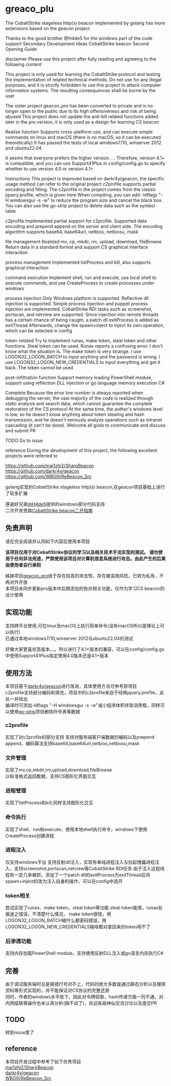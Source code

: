 # greaco_plu
The CobaltStrike stageless http(s) beacon implemented by golang has more extensions based on the geacon project

Thanks to the good brother @H4de5 for the windows part of the code support
Secondary Development Ideas CobaltStrike beacon Second Opening Guide

disclaimer
Please use this project after fully reading and agreeing to the following content

This project is only used for learning the CobaltStrike protocol and testing the implementation of related technical methods. Do not use for any illegal purposes, and it is strictly forbidden to use this project to attack computer information systems. The resulting consequences shall be borne by the user

The sister project geacon_pro has been converted to private and is no longer open to the public due to its high offensiveness and risk of being abused
This project does not update the anti-kill related functions added later in the pro version, it is only used as a design for learning CS beacon

Realize function
Supports cross-platform use, and can execute simple commands on linux and macOS (there is no macOS, so it can be executed theoretically)
It has passed the tests of local windows7/10, winserver 2012 and ubuntu22.04

It seems that everyone prefers the higher version. . . Therefore, version 4.1+ is compatible, and you can use Support41Plus in config/config.go to specify whether to use version 4.0 or version 4.1+

Instructions
This project is improved based on darkr4y/geacon, the specific usage method can refer to the original project
c2profile supports partial encoding and filling. The c2profile in the project comes from the classic jquery.profile, which is given here
When compiling, you can add -ldflags "-H windowsgui -s -w" to reduce the program size and cancel the black box. You can also use the go-strip project to delete data such as the symbol table

c2profile
Implemented partial support for c2profile. Supported data encoding and prepend append on the server and client side. The encoding algorithm supports base64, base64url, netbios, netbiosu, mask

file management
Realized mv, cp, mkdir, rm, upload, download, fileBrowse
Return data in a standard format and support CS graphical interface interaction

process management
Implemented listProcess and kill, also supports graphical interaction

command execution
Implement shell, run and execute, use local shell to execute commands, and use CreateProcess to create processes under windows

process injection
Only Windows platform is supported. Reflective dll injection is supported. Simple process injection and puppet process injection are implemented. CobaltStrike RDI tasks such as screenshot, portscan, and netview are supported. Since injection into remote threads has a certain chance of being caught, a patch dll exitProcess is added as exitThread Afterwards, change the spawn+inject to inject its own operation, which can be selected in config

token-related
Try to implement runas, make token, steal token and other functions. Steal token can be used. Runas reports a confusing error. I don’t know what the situation is. The make token is very strange. I use LOGON32_LOGON_BATCH to input anything and the password is wrong. I use LOGON32_LOGON_NEW_CREDENTIALS to input everything and get it back. The token cannot be used

post-infiltration function
Support memory loading PowerShell module, support using reflection DLL injection or go language memory execution C#

Complete
Because the error line number is always reported when debugging the server, the vast majority of the code is realized through static analysis and search data, which cannot guarantee the complete restoration of the CS protocol
At the same time, the author's windows level is low, so he doesn't know anything about token stealing and hash transmission, and he doesn't seriously analyze operations such as intranet cascading (it can't be done). Welcome all gods to communicate and discuss and submit PR

TODO
Go to issue

reference
During the development of this project, the following excellent projects were referred to

https://github.com/mai1zhi2/SharpBeacon
https://github.com/darkr4y/geacon
https://github.com/WBGlIl/ReBeacon_Src


golang实现的CobaltStrike stageless http(s) beacon,在geacon项目基础上进行了较多扩展

感谢好兄弟[@H4de5](https://github.com/H4de5-7)提供的windows部分代码支持  
二次开发思路[CobaltStrike beacon二开指南](https://blog.z3ratu1.cn/CobaltStrike%20beacon%E4%BA%8C%E5%BC%80%E6%8C%87%E5%8D%97.html)

## 免责声明
请在完全阅读并认同如下内容后使用本项目  

**该项目仅用于对CobaltStrike协议的学习以及相关技术手法实现的测试。
请勿使用于任何非法用途，严禁使用该项目对计算机信息系统进行攻击。由此产生的后果由使用者自行承担**  

姊妹项目[geacon_pro](https://github.com/H4de5-7/geacon_pro)由于存在较高的攻击性，存在被滥用风险，已转为私有，不再对外开放  
本项目未同步更新pro版本中后期添加的免杀相关功能，仅作为学习CS beacon的设计使用


## 实现功能
支持跨平台使用,可在linux及macOS上执行简单命令(没有macOS所以是理论上可以执行)  
已通过本地windows7/10,winserver 2012与ubuntu22.04的测试  

好像大家更喜欢高版本。。。所以进行了4.1+版本的兼容，可以在config/config.go中使用Support41Plus指定使用4.0版本还是4.1+版本

## 使用方法
本项目基于[darkr4y/geacon](https://github.com/darkr4y/geacon)进行改进，具体使用方法可参考原项目  
c2profile支持部分编码和填充，项目中的c2profile来自于经典jquery.profile，此处一并给出  
编译时可添加-ldflags "-H windowsgui -s -w"减小程序体积并取消黑框，同样可以使用[go-strip](https://github.com/boy-hack/go-strip)项目删除符号表等数据


### c2profile
实现了对c2profile的部分支持 
支持对服务端客户端数据的编码以及prepend append，编码算法支持base64,base64url,netbios,netbiosu,mask

### 文件管理
实现了mv,cp,mkdir,rm,upload,download,fileBrowse  
以标准格式返回数据，支持CS图形化界面交互

### 进程管理
实现了listProcess和kill,同样支持图形化交互

### 命令执行
实现了shell、run和execute，使用本地shell执行命令，windows下使用CreateProcess创建进程

### 进程注入
仅支持windows平台
支持反射dll注入，实现有单纯进程注入与拉起傀儡进程注入，支持screenshot,portscan,netview等CobaltStrike RDI任务
由于注入远程线程有一定几率被抓，添加了一个patch dll的exitProcess为exitThread后将spawn+inject的改为注入自身的操作，可以在config中选开

### token相关
尝试实现了runas、make token，steal token等功能
steal token能用，runas处报迷之错误，不清楚什么情况，
make token很怪，用LOGON32_LOGON_BATCH输什么都密码错误，用LOGON32_LOGON_NEW_CREDENTIALS输啥都对拿回来的token用不了

### 后渗透功能
支持内存加载PowerShell module，支持使用反射DLL注入或go语言内存执行C#

## 完善
由于调试服务端时总是报错行号对不上，代码的绝大多数是通过静态分析以及搜索资料等形式实现的，并不能保证对CS协议的完整还原  
同时，作者的windows水平低下，因此对令牌窃取，hash传递方面一窍不通，对内网级联等操作也未认真分析(搞不动了)，欢迎各路神仙交流讨论以及提交PR

## TODO
转到issue里了

## reference
本项目开发过程中参考了如下优秀项目  
[mai1zhi2/SharpBeacon](https://github.com/mai1zhi2/SharpBeacon)  
[darkr4y/geacon](https://github.com/darkr4y/geacon)  
[WBGlIl/ReBeacon_Src](https://github.com/WBGlIl/ReBeacon_Src)
